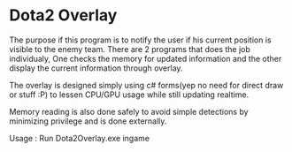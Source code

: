 # Dota2 Overlay
The purpose if this program is to notify the user if his current position is visible to the enemy team.
There are 2 programs that does the job individualy, One checks the memory for updated information and the other display the current information through overlay.

The overlay is designed simply using c# forms(yep no need for direct draw or stuff :P) to lessen CPU/GPU usage while still updating realtime.

Memory reading is also done safely to avoid simple detections by minimizing privilege and is done externally.

Usage :
Run Dota2Overlay.exe ingame
